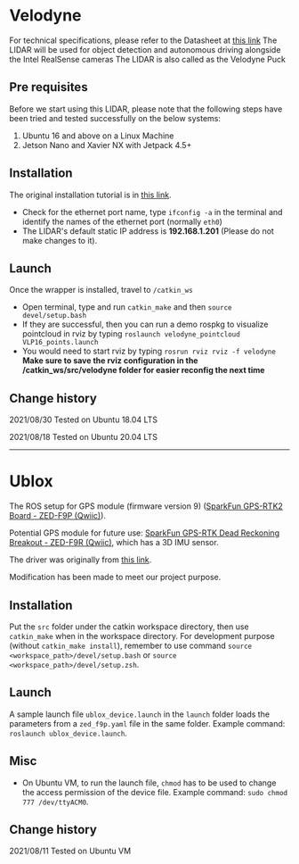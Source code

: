 # Velodyne
For technical specifications, please refer to the Datasheet at [this link](https://velodynelidar.com/downloads/#datasheets%20first)
The LIDAR will be used for object detection and autonomous driving alongside the Intel RealSense cameras
The LIDAR is also called as the Velodyne Puck

## Pre requisites

Before we start using this LIDAR, please note that the following steps have been tried and tested successfully on the below systems:
1) Ubuntu 16 and above on a Linux Machine
2) Jetson Nano and Xavier NX with Jetpack 4.5+

## Installation

The original installation tutorial is in [this link](http://wiki.ros.org/velodyne/Tutorials/Getting%20Started%20with%20the%20Velodyne%20VLP16).

* Check for the ethernet port name, type `ifconfig -a` in the terminal and identify the names of the ethernet port (normally `eth0`)
* The LIDAR's default static IP address is **192.168.1.201** (Please do not make changes to it).

## Launch
 Once the wrapper is installed, travel to `/catkin_ws`
* Open terminal, type and run `catkin_make` and then `source devel/setup.bash`
* If they are successful, then you can run a demo rospkg to visualize pointcloud in rviz by typing
`roslaunch velodyne_pointcloud VLP16_points.launch`
* You would need to start rviz by typing
`rosrun rviz rviz -f velodyne`
**Make sure to save the rviz configuration in the /catkin_ws/src/velodyne folder for easier reconfig the next time**

## Change history

2021/08/30 Tested on Ubuntu 18.04 LTS

2021/08/18 Tested on Ubuntu 20.04 LTS

---

# Ublox

The ROS setup for GPS module (firmware version 9) ([SparkFun GPS-RTK2 Board - ZED-F9P (Qwiic)](https://www.sparkfun.com/products/15136)).

Potential GPS module for future use: [SparkFun GPS-RTK Dead Reckoning Breakout - ZED-F9R (Qwiic)](https://www.sparkfun.com/products/16344), which has a 3D IMU sensor.

The driver was originally from [this link](https://github.com/KumarRobotics/ublox).

Modification has been made to meet our project purpose.


## Installation

Put the `src` folder under the catkin workspace directory, then use `catkin_make` when in the workspace directory. For development purpose (without `catkin_make install`), remember to use command `source <workspace_path>/devel/setup.bash` or `source <workspace_path>/devel/setup.zsh`.


## Launch

A sample launch file `ublox_device.launch` in the `launch` folder loads the parameters from a `zed_f9p.yaml` file in the same folder. Example command: `roslaunch ublox_device.launch`.


## Misc

- On Ubuntu VM, to run the launch file, `chmod` has to be used to change the access permission of the device file. Example command: `sudo chmod 777 /dev/ttyACM0`.


## Change history

2021/08/11 Tested on Ubuntu VM
